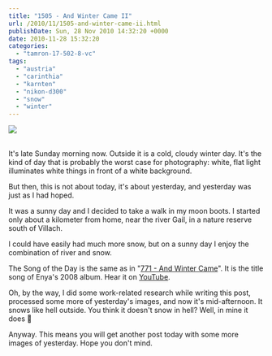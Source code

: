 ```yaml
---
title: "1505 - And Winter Came II"
url: /2010/11/1505-and-winter-came-ii.html
publishDate: Sun, 28 Nov 2010 14:32:20 +0000
date: 2010-11-28 15:32:20
categories: 
  - "tamron-17-502-8-vc"
tags: 
  - "austria"
  - "carinthia"
  - "karnten"
  - "nikon-d300"
  - "snow"
  - "winter"
---
```

<div class="container">
<div class="center"><a target="_blank" href="https://d25zfm9zpd7gm5.cloudfront.net/1200x1200/2010/20101127_123005_ps.jpg"><img src="https://d25zfm9zpd7gm5.cloudfront.net/0600x0600/2010/20101127_123005_ps.jpg" /></a></div>
</div>
<br />

It's late Sunday morning now. Outside it is a cold, cloudy winter day. It's the kind of day that is probably the worst case for photography: white, flat light illuminates white things in front of a white background.

But then, this is not about today, it's about yesterday, and yesterday was just as I had hoped. 

<a target="_blank" href="https://d25zfm9zpd7gm5.cloudfront.net/1200x1200/2010/20101127_115859_ps.jpg"><img style="margin: 0pt 10px 0pt 0px; float: left;" src="https://d25zfm9zpd7gm5.cloudfront.net/0150x0150/2010/20101127_115859_ps.jpg" alt="" border="0" /></a> It was a sunny day and I decided to take a walk in my moon boots. I started only about a kilometer from home, near the river Gail, in a nature reserve south of Villach.

 I could have easily had much more snow, but on a sunny day I enjoy the combination of river and snow.

The Song of the Day is the same as in "<a target="_blank" href="/2008/11/771-and-winter-came.html">771 - And Winter Came</a>". It is the title song of Enya's 2008 album. Hear it on <a target="_blank" href="http://www.youtube.com/watch?v=pP1wXee6ZdU">YouTube</a>.

Oh, by the way, I did some work-related research while writing this post, processed some more of yesterday's images, and now it's mid-afternoon. It snows like hell outside. You think it doesn't snow in hell? Well, in mine it does 🙂

Anyway. This means you will get another post today with some more images of yesterday. Hope you don't mind.
